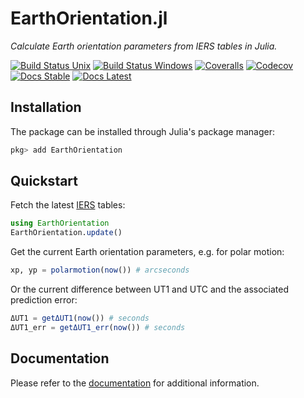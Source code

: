 # EarthOrientation.jl

*Calculate Earth orientation parameters from IERS tables in Julia.*

[![Build Status Unix][travis-image]][travis-link] [![Build Status Windows][av-image]][av-link] [![Coveralls][coveralls-image]][coveralls-link] [![Codecov][codecov-image]][codecov-link] [![Docs Stable][docs-badge-stable]][docs-url-stable] [![Docs Latest][docs-badge-latest]][docs-url-latest]

## Installation

The package can be installed through Julia's package manager:

```julia
pkg> add EarthOrientation
```

## Quickstart

Fetch the latest [IERS][iers-link] tables:

```julia
using EarthOrientation
EarthOrientation.update()
```

Get the current Earth orientation parameters, e.g. for polar motion:

```julia
xp, yp = polarmotion(now()) # arcseconds
```

Or the current difference between UT1 and UTC and the associated prediction error:

```julia
ΔUT1 = getΔUT1(now()) # seconds
ΔUT1_err = getΔUT1_err(now()) # seconds
```

## Documentation

Please refer to the [documentation][docs-url-stable] for additional
information.

[travis-image]: https://travis-ci.org/JuliaAstro/EarthOrientation.jl.svg?branch=master
[travis-link]: https://travis-ci.org/JuliaAstro/EarthOrientation.jl
[av-image]: https://ci.appveyor.com/api/projects/status/u9v83v216i8g8tdq?svg=true
[av-link]: https://ci.appveyor.com/project/helgee/earthorientation-jl
[coveralls-image]: https://coveralls.io/repos/github/JuliaAstro/EarthOrientation.jl/badge.svg?branch=master
[coveralls-link]: https://coveralls.io/github/JuliaAstro/EarthOrientation.jl?branch=master
[codecov-image]: http://codecov.io/github/JuliaAstro/EarthOrientation.jl/coverage.svg?branch=master
[codecov-link]: http://codecov.io/github/JuliaAstro/EarthOrientation.jl?branch=master
[iers-link]: https://www.iers.org/IERS/EN/DataProducts/EarthOrientationData/eop.html
[finals-link]: https://datacenter.iers.org/eop/-/somos/5Rgv/getMeta/7/finals.all
[2000A-link]: https://datacenter.iers.org/eop/-/somos/5Rgv/getMeta/9/finals2000A.all
[docs-badge-latest]: https://img.shields.io/badge/docs-latest-blue.svg
[docs-url-latest]: https://juliaastro.github.io/EarthOrientation.jl/latest
[docs-badge-stable]: https://img.shields.io/badge/docs-stable-blue.svg
[docs-url-stable]: https://juliaastro.github.io/EarthOrientation.jl/stable
